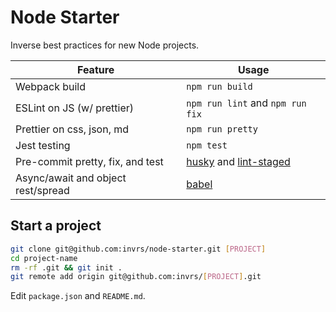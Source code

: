 # Node Starter

Inverse best practices for new Node projects.

| Feature                            | Usage                                                                                               |
| ---------------------------------- | --------------------------------------------------------------------------------------------------- |
| Webpack build                      | `npm run build`                                                                                     |
| ESLint on JS (w/ prettier)         | `npm run lint` and `npm run fix`                                                                    |
| Prettier on css, json, md          | `npm run pretty`                                                                                    |
| Jest testing                       | `npm test`                                                                                          |
| Pre-commit pretty, fix, and test   | [husky](https://github.com/typicode/husky) and [lint-staged](https://github.com/okonet/lint-staged) |
| Async/await and object rest/spread | [babel](https://github.com/babel/babel)                                                             |

## Start a project

```bash
git clone git@github.com:invrs/node-starter.git [PROJECT]
cd project-name
rm -rf .git && git init .
git remote add origin git@github.com:invrs/[PROJECT].git
```

Edit `package.json` and `README.md`.
